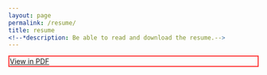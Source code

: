 ```yaml
---
layout: page
permalink: /resume/
title: resume
<!--*description: Be able to read and download the resume.-->
---
```


<article class="post-content">
	<div style="border: 2px solid #FF3636; padding:1px;"><a class="button" href="/docs/hw_choi.pdf">View in PDF</a></div>
</article>
